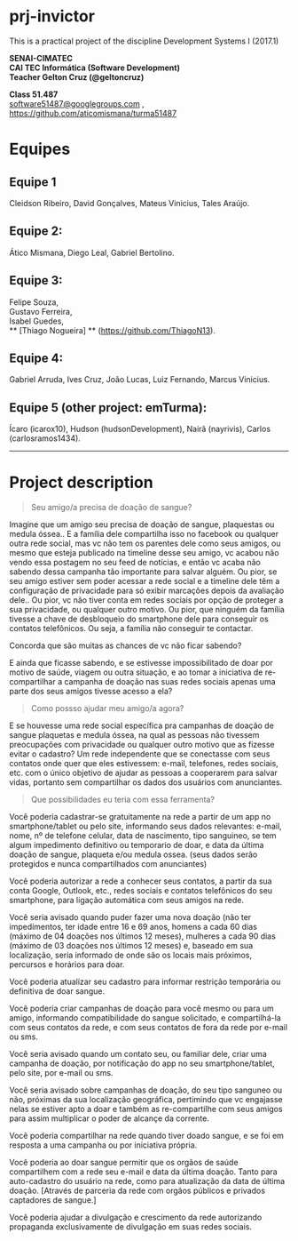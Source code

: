 # prj-invictor  
This is a practical project of the discipline Development Systems I (2017.1)  

**SENAI-CIMATEC**  
**CAI TEC Informática (Software Development)**  
**Teacher Gelton Cruz (@geltoncruz)**  
  
**Class 51.487**  
software51487@googlegroups.com , https://github.com/aticomismana/turma51487  


# Equipes

## Equipe 1  

Cleidson Ribeiro,
David Gonçalves,
Mateus Vinicius,
Tales Araújo.

## Equipe 2:  

Ático Mismana,
Diego Leal,
Gabriel Bertolino.

## Equipe 3:  

Felipe Souza,  
Gustavo Ferreira,  
Isabel Guedes,  
** [Thiago Nogueira] ** (https://github.com/ThiagoN13).

## Equipe 4:  

Gabriel Arruda,
Ives Cruz,
João Lucas,
Luiz Fernando,
Marcus Vinicius.

## Equipe 5 (other project: emTurma):  

Ícaro (icarox10),
Hudson (hudsonDevelopment),
Nairã (nayrivis),
Carlos (carlosramos1434).

---

# Project description

> Seu amigo/a precisa de doação de sangue?

Imagine que um amigo seu precisa de doação de sangue, plaquestas ou medula óssea.. E a família dele compartilha isso no facebook ou qualquer outra rede social, mas vc não tem os parentes dele como seus amigos, ou mesmo que esteja publicado na timeline desse seu amigo, vc acabou não vendo essa postagem no seu feed de notícias, e então vc acaba não sabendo dessa campanha tão importante para salvar alguém.
Ou pior, se seu amigo estiver sem poder acessar a rede social e a timeline dele têm a configuração de privacidade para só exibir marcações depois da avaliação dele..
Ou pior, vc não tiver conta em redes sociais por opção de proteger a sua privacidade, ou qualquer outro motivo.
Ou pior, que ninguém da família tivesse a chave de desbloqueio do smartphone dele para conseguir os contatos telefônicos.
Ou seja, a família não conseguir te contactar.

Concorda que são muitas as chances de vc não ficar sabendo?

E ainda que ficasse sabendo, e se estivesse impossibilitado de doar por motivo de saúde, viagem ou outra situação, e ao tomar a iniciativa de re-compartilhar a campanha de doação nas suas redes sociais apenas uma parte dos seus amigos tivesse acesso a ela?


> Como possso ajudar meu amigo/a agora?

E se houvesse uma rede social específica pra campanhas de doação de sangue plaquetas e medula óssea, na qual as pessoas não tivessem preocupações com privacidade ou qualquer outro motivo que as fizesse evitar o cadastro? Um rede independente que se conectasse com seus contatos onde quer que eles estivessem: e-mail, telefones, redes sociais, etc. com o único objetivo de ajudar as pessoas a cooperarem para salvar vidas, portanto sem compartilhar os dados dos usuários com anunciantes.


> Que possibilidades eu teria com essa ferramenta?

Você poderia cadastrar-se gratuitamente na rede a partir de um app no smartphone/tablet ou pelo site, informando seus dados relevantes: e-mail, nome, nº de telefone celular, data de nascimento, tipo sanguineo, se tem algum impedimento definitivo ou temporario de doar, e data da última doação de sangue, plaqueta e/ou medula ossea. (seus dados serão protegidos e nunca compartilhados com anunciantes)

Você poderia autorizar a rede a conhecer seus contatos, a partir da sua conta Google, Outlook, etc., redes sociais e contatos telefônicos do seu smartphone, para ligação automática com seus amigos na rede.

Você seria avisado quando puder fazer uma nova doação (não ter impedimentos, ter idade entre 16 e 69 anos, homens a cada 60 dias (máximo de 04 doações nos últimos 12 meses), mulheres a cada 90 dias (máximo de 03 doações nos últimos 12 meses) e, baseado em sua localização, seria informado de onde são os locais mais próximos, percursos e horários para doar.

Você poderia atualizar seu cadastro para informar restrição temporária ou definitiva de doar sangue.

Você poderia criar campanhas de doação para você mesmo ou para um amigo, informando compatibilidade do sangue solicitado, e compartilhá-la com seus contatos da rede, e com seus contatos de fora da rede por e-mail ou sms.

Você seria avisado quando um contato seu, ou familiar dele, criar uma campanha de doação, por notificação do app no seu smartphone/tablet, pelo site, por e-mail ou sms.

Você seria avisado sobre campanhas de doação, do seu tipo sanguneo ou não, próximas da sua localização geográfica, pertimindo que vc engajasse nelas se estiver apto a doar e também as re-compartilhe com seus amigos para assim multiplicar o poder de alcançe da corrente.

Você poderia compartilhar na rede quando tiver doado sangue, e se foi em resposta a uma campanha ou por iniciativa própria.

Você poderia ao doar sangue permitir que os orgãos de saúde compartilhem com a rede seu e-mail e data da última doação. Tanto para auto-cadastro do usuário na rede, como para atualização da data de última doação.
[Através de parceria da rede com orgãos públicos e privados captadores de sangue.]

Você poderia ajudar a divulgação e crescimento da rede autorizando propaganda exclusivamente de divulgação em suas redes sociais.
